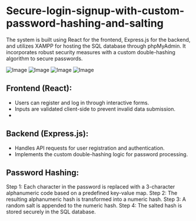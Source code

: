 # Secure-login-signup-with-custom-password-hashing-and-salting
The system is built using React for the frontend, Express.js for the backend, and utilizes XAMPP for hosting the SQL database through phpMyAdmin. It incorporates robust security measures with a custom double-hashing algorithm to secure passwords.

![Image](./assets/main.jpg)
![Image](./assets/login.jpg)
![Image](./assets/register.jpg)
![Image](./assets/hashed.jpg)

## Frontend (React):
- Users can register and log in through interactive forms.
- Inputs are validated client-side to prevent invalid data submission.
- 
## Backend (Express.js):
- Handles API requests for user registration and authentication.
- Implements the custom double-hashing logic for password processing.

## Password Hashing:
Step 1: Each character in the password is replaced with a 3-character alphanumeric code based on a predefined key-value map.
Step 2: The resulting alphanumeric hash is transformed into a numeric hash.
Step 3: A random salt is appended to the numeric hash.
Step 4: The salted hash is stored securely in the SQL database.
